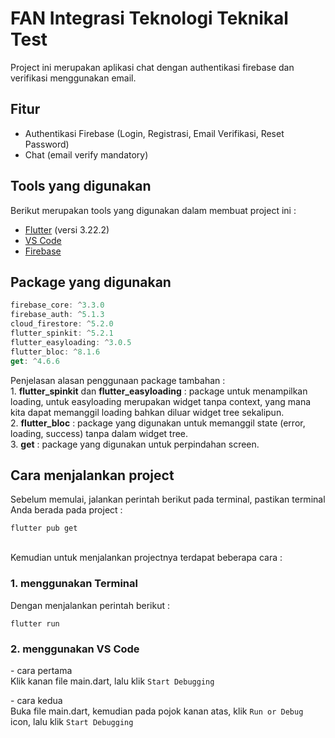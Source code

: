 # FAN Integrasi Teknologi Teknikal Test

Project ini merupakan aplikasi chat dengan authentikasi firebase dan verifikasi menggunakan email.

## Fitur

- Authentikasi Firebase (Login, Registrasi, Email Verifikasi, Reset Password)
- Chat (email verify mandatory)

## Tools yang digunakan

Berikut merupakan tools yang digunakan dalam membuat project ini :

- [Flutter](https://flutter.dev/docs/get-started/install) (versi 3.22.2)
- [VS Code](https://code.visualstudio.com/)
- [Firebase](https://firebase.google.com/)

## Package yang digunakan
```dart
firebase_core: ^3.3.0
firebase_auth: ^5.1.3
cloud_firestore: ^5.2.0
flutter_spinkit: ^5.2.1
flutter_easyloading: ^3.0.5
flutter_bloc: ^8.1.6
get: ^4.6.6
```

Penjelasan alasan penggunaan package tambahan :<br>
1\. **flutter_spinkit** dan **flutter_easyloading** : package untuk menampilkan loading, untuk easyloading merupakan widget tanpa context, yang mana kita dapat memanggil loading bahkan diluar widget tree sekalipun.<br>
2\. **flutter_bloc** : package yang digunakan untuk memanggil state (error, loading, success) tanpa dalam widget tree.<br>
3\. **get** : package yang digunakan untuk perpindahan screen.


## Cara menjalankan project

Sebelum memulai, jalankan perintah berikut pada terminal, pastikan terminal Anda berada pada project :
```terminal
flutter pub get
```
<br>
Kemudian untuk menjalankan projectnya terdapat beberapa cara :

### 1\. menggunakan Terminal

Dengan menjalankan perintah berikut :
```terminal
flutter run
```

### 2\. menggunakan VS Code

\- cara pertama<br>
Klik kanan file main.dart, lalu klik ```Start Debugging```

\- cara kedua<br>
Buka file main.dart, kemudian pada pojok kanan atas, klik ```Run or Debug``` icon, lalu klik ```Start Debugging```